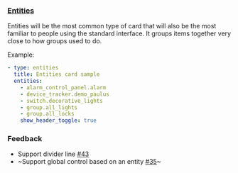 ### [Entities](https://developers.home-assistant.io/docs/en/lovelace_card_types.html#entities)
Entities will be the most common type of card that will also be the most familiar to people using the standard interface. It groups items together very close to how groups used to do.

Example:
```yaml
- type: entities
  title: Entities card sample
  entities:
    - alarm_control_panel.alarm
    - device_tracker.demo_paulus
    - switch.decorative_lights
    - group.all_lights
    - group.all_locks
    show_header_toggle: true
```

### Feedback
- Support divider line [#43](https://github.com/home-assistant/ui-schema/issues/43)
- ~Support global control based on an entity [#35](https://github.com/home-assistant/ui-schema/issues/35)~